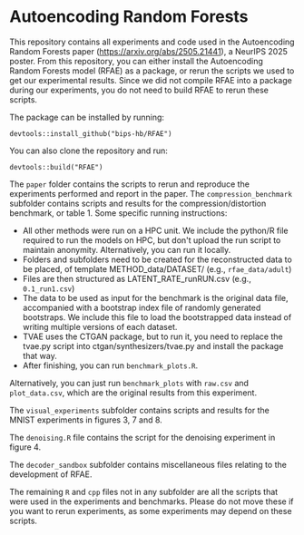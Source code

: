 
# Autoencoding Random Forests #
This repository contains all experiments and code used in the Autoencoding Random Forests paper (<https://arxiv.org/abs/2505.21441>), a NeurIPS 2025 poster. From this repository, you can either install the Autoencoding Random Forests model (RFAE) as a package, or rerun the scripts we used to get our experimental results. Since we did not compile RFAE into a package during our experiments, you do not need to build RFAE to rerun these scripts.

The package can be installed by running:
```
devtools::install_github("bips-hb/RFAE")
```
You can also clone the repository and run:
```
devtools::build("RFAE")
```
The `paper` folder contains the scripts to rerun and reproduce the experiments performed and report in the paper. 
The `compression_benchmark` subfolder contains scripts and results for the compression/distortion benchmark, or table 1. Some specific running instructions:

- All other methods were run on a HPC unit. We include the python/R file required to run the models on HPC, but don't upload the run script to maintain anonymity. Alternatively, you can run it locally.
- Folders and subfolders need to be created for the reconstructed data to be placed, of template METHOD_data/DATASET/ (e.g., `rfae_data/adult`)
- Files are then structured as LATENT_RATE_runRUN.csv (e.g., `0.1_run1.csv`)
- The data to be used as input for the benchmark is the original data file, accompanied with a bootstrap index file of randomly generated bootstraps. We include this file to load the bootstrapped data instead of writing multiple versions of each dataset.
- TVAE uses the CTGAN package, but to run it, you need to replace the tvae.py script into ctgan/synthesizers/tvae.py and install the package that way.
- After finishing, you can run `benchmark_plots.R`.

Alternatively, you can just run `benchmark_plots` with `raw.csv` and `plot_data.csv`, which are the original results from this experiment.

The `visual_experiments` subfolder contains scripts and results for the MNIST experiments in figures 3, 7 and 8.

The `denoising.R` file contains the script for the denoising experiment in figure 4.

The `decoder_sandbox` subfolder contains miscellaneous files relating to the development of RFAE.

The remaining `R` and `cpp` files not in any subfolder are all the scripts that were used in the experiments and benchmarks. Please do not move these if you want to rerun experiments, as some experiments may depend on these scripts.

